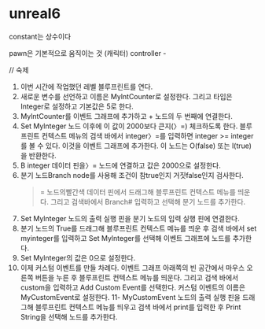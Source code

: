 # unreal6


constant는 상수이다

pawn은 기본적으로 움직이는 것 (캐릭터)
controller - 

// 숙제
1. 이번 시간에 작업했던 레벨 블루프린트를 연다.
2. 새로운 변수를 선언하고 이름은 MylntCounter로 설정한다.
   그리고 타입은 Integer로 설정하고 기본값은 5로 한다.
3. MylntCounter를 이벤트 그래프에 추가하고 + 노드의 두 번째에 연결한다.
4. Set Mylnteger 노드 이후에 이 값이 2000보다 큰지(〉=) 체크하도록 한다.
   블루프린트 컨텍스트 메뉴의 검색 바에서 integer〉=를 입력하면 integer >= integer를 볼 수 있다.
   이것을 이벤트 그래프에 추가한다. 이 노드는 O(false) 또는 l(true)을 반환한다.
5. B integer 데이터 핀을〉= 노드에 연결하고 값은 2000으로 설정한다.
6. 분기 노드Branch node를 사용해 조건이 참true인지 거짓false인지 검사한다.
   >= 노드의빨간색 데이터 핀에서 드래그해 블루프린트 컨텍스트 메뉴를 띄운다.
   그리고 검색바에서 Branch# 입력하고 선택해 분기 노드를 추가한다.
7. Set Mylnteger 노드의 출력 실행 핀을 분기 노드의 입력 실행 핀에 연결한다.
8. 분기 노드의 True를 드래그해 블루프린트 컨텍스트 메뉴를 띄운 후 검색 바에서
   set myinteger를 입력하고 Set Mylnteger를 선택해 이벤트 그래프에 노드를 추가한다.
9. Set Mylnteger의 값은 0으로 설정한다.
10. 이제 커스텀 이벤트를 만들 차례다. 이벤트 그래프 아래쪽의 빈 공간에서 마우스 오른쪽 버튼을 누른 후
   블루프린트 컨텍스트 메뉴를 띄운다. 그리고 검색 바에서 custom을 입력하고 Add Custom Event를 선택한다.
   커스텀 이벤트의 이름은 MyCustomEvent로 설정한다.
11- MyCustomEvent 노드의 출력 실행 핀을 드래그해 블루프린트 컨텍스트 메뉴를 띄우고 검색 바에서 print를
   입력한 후 Print String을 선택해 노드를 추가한다.

